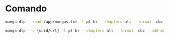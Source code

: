 # Comando

```sh
manga-dlp --read /app/mangas.txt -l pt-br --chapters all --format  cbz --add-metadata
```

```sh
manga-dlp --u {uuid/url} -l pt-br --chapters all --format  cbz --add-metadata
```